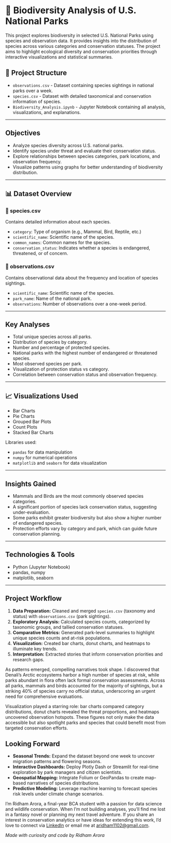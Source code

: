 # 🌿 Biodiversity Analysis of U.S. National Parks

This project explores biodiversity in selected U.S. National Parks using species and observation data. It provides insights into the distribution of species across various categories and conservation statuses. The project aims to highlight ecological diversity and conservation priorities through interactive visualizations and statistical summaries.

## 📁 Project Structure

- `observations.csv` - Dataset containing species sightings in national parks over a week.
- `species.csv` - Dataset with detailed taxonomical and conservation information of species.
- `Biodiversity_Analysis.ipynb` - Jupyter Notebook containing all analysis, visualizations, and explanations.

---

## Objectives

- Analyze species diversity across U.S. national parks.
- Identify species under threat and evaluate their conservation status.
- Explore relationships between species categories, park locations, and observation frequency.
- Visualize patterns using graphs for better understanding of biodiversity distribution.

---

## 📊 Dataset Overview

### 🔹 species.csv
Contains detailed information about each species.

- `category`: Type of organism (e.g., Mammal, Bird, Reptile, etc.)
- `scientific_name`: Scientific name of the species.
- `common_names`: Common names for the species.
- `conservation_status`: Indicates whether a species is endangered, threatened, or of concern.

### 🔹 observations.csv
Contains observational data about the frequency and location of species sightings.

- `scientific_name`: Scientific name of the species.
- `park_name`: Name of the national park.
- `observations`: Number of observations over a one-week period.

---

## Key Analyses

- Total unique species across all parks.
- Distribution of species by category.
- Number and percentage of protected species.
- National parks with the highest number of endangered or threatened species.
- Most observed species per park.
- Visualization of protection status vs category.
- Correlation between conservation status and observation frequency.

---

## 📈 Visualizations Used

- Bar Charts
- Pie Charts
- Grouped Bar Plots
- Count Plots
- Stacked Bar Charts

Libraries used:
- `pandas` for data manipulation
- `numpy` for numerical operations
- `matplotlib` and `seaborn` for data visualization

---

## Insights Gained

- Mammals and Birds are the most commonly observed species categories.
- A significant portion of species lack conservation status, suggesting under-evaluation.
- Some parks exhibit greater biodiversity but also show a higher number of endangered species.
- Protection efforts vary by category and park, which can guide future conservation planning.

---

## Technologies & Tools

- Python (Jupyter Notebook)
- pandas, numpy
- matplotlib, seaborn

---
## Project Workflow

1. **Data Preparation:** Cleaned and merged `species.csv` (taxonomy and status) with `observations.csv` (park sightings).
2. **Exploratory Analysis:** Calculated species counts, categorized by taxonomic groups, and tallied conservation statuses.
3. **Comparative Metrics:** Generated park-level summaries to highlight unique species counts and at-risk populations.
4. **Visualization:** Created bar charts, donut charts, and heatmaps to illuminate key trends.
5. **Interpretation:** Extracted stories that inform conservation priorities and research gaps.

As patterns emerged, compelling narratives took shape. I discovered that Denali’s Arctic ecosystems harbor a high number of species at risk, while parks abundant in flora often lack formal conservation assessments. Across all parks, mammals and birds accounted for the majority of sightings, but a striking 40% of species carry no official status, underscoring an urgent need for comprehensive evaluations.

Visualization played a starring role: bar charts compared category distributions, donut charts revealed the threat proportions, and heatmaps uncovered observation hotspots. These figures not only make the data accessible but also spotlight parks and species that could benefit most from targeted conservation efforts.

## Looking Forward

* **Seasonal Trends:** Expand the dataset beyond one week to uncover migration patterns and flowering seasons.
* **Interactive Dashboards:** Deploy Plotly Dash or Streamlit for real-time exploration by park managers and citizen scientists.
* **Geospatial Mapping:** Integrate Folium or GeoPandas to create map-based narratives of species distributions.
* **Predictive Modeling:** Leverage machine learning to forecast species risk levels under climate change scenarios.

I’m Ridham Arora, a final-year BCA student with a passion for data science and wildlife conservation. When I’m not building analyses, you’ll find me lost in a fantasy novel or planning my next travel adventure. If you share an interest in conservation analytics or have ideas for extending this work, I’d love to connect via [LinkedIn](https://www.linkedin.com/in/ridham-arora-24725a2a4/) or email me at [aridham1102@gmail.com](mailto:aridham1102@gmail.com).

*Made with curiosity and code by Ridham Arora*
